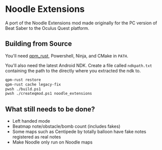 # Noodle Extensions

A port of the Noodle Extensions mod made originally for the PC version of Beat Saber to the Oculus Quest platform.

## Building from Source

You'll need [qpm_rust](https://github.com/RedBrumbler/QuestPackageManager-Rust), Powershell, Ninja, and CMake in `PATH`.

You'll also need the latest Android NDK. Create a file called `ndkpath.txt` containing the path to the directly where you extracted the ndk to.

```sh
qpm-rust restore
qpm-rust cache legacy-fix
pwsh ./build.ps1
pwsh ./createqmod.ps1 noodle_extensions
```

## What still needs to be done?
- Left handed mode
- Beatmap note/obstacle/bomb count (includes fakes)
- Some maps such as Centipede by totally balloon have fake notes registered as real notes
- Make Noodle only run on Noodle maps
